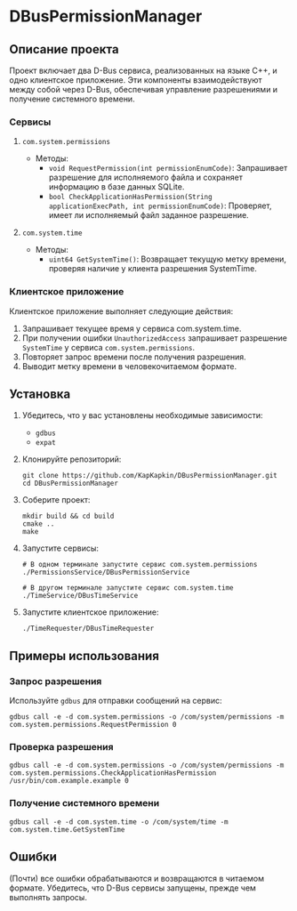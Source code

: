 # DBusPermissionManager

## Описание проекта

Проект включает два D-Bus сервиса, реализованных на языке C++, и одно клиентское приложение. Эти компоненты взаимодействуют между собой через D-Bus, обеспечивая управление разрешениями и получение системного времени.

### Сервисы

1. ```com.system.permissions```
   - Методы:
     - ```void RequestPermission(int permissionEnumCode)```: Запрашивает разрешение для исполняемого файла и сохраняет информацию в базе данных SQLite.
     - ```bool CheckApplicationHasPermission(String applicationExecPath, int permissionEnumCode)```: Проверяет, имеет ли исполняемый файл заданное разрешение.

2. ```com.system.time```
   - Методы:
     - ```uint64 GetSystemTime()```: Возвращает текущую метку времени, проверяя наличие у клиента разрешения SystemTime.

### Клиентское приложение

Клиентское приложение выполняет следующие действия:
1. Запрашивает текущее время у сервиса com.system.time.
2. При получении ошибки ```UnauthorizedAccess``` запрашивает разрешение ```SystemTime``` у сервиса ```com.system.permissions```.
3. Повторяет запрос времени после получения разрешения.
4. Выводит метку времени в человекочитаемом формате.

## Установка

1. Убедитесь, что у вас установлены необходимые зависимости:
   - ```gdbus```
   - ```expat```

2. Клонируйте репозиторий:
   ```
   git clone https://github.com/KapKapkin/DBusPermissionManager.git
   cd DBusPermissionManager
   ```
   

3. Соберите проект:
   ```
   mkdir build && cd build
   cmake ..
   make
   ```

4. Запустите сервисы:
   ```
   # В одном терминале запустите сервис com.system.permissions
   ./PermissionsService/DBusPermissionService 

   # В другом терминале запустите сервис com.system.time
   ./TimeService/DBusTimeService 
   ```

5. Запустите клиентское приложение:
   ```
   ./TimeRequester/DBusTimeRequester
   ```

## Примеры использования

### Запрос разрешения

Используйте ```gdbus``` для отправки сообщений на сервис:
```
gdbus call -e -d com.system.permissions -o /com/system/permissions -m com.system.permissions.RequestPermission 0
```

### Проверка разрешения
```
gdbus call -e -d com.system.permissions -o /com/system/permissions -m com.system.permissions.CheckApplicationHasPermission /usr/bin/com.example.example 0
```

### Получение системного времени
```
gdbus call -e -d com.system.time -o /com/system/time -m com.system.time.GetSystemTime
```

## Ошибки

(Почти) все  ошибки обрабатываются и возвращаются в читаемом формате. Убедитесь, что D-Bus сервисы запущены, прежде чем выполнять запросы.